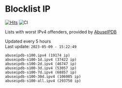 # Blocklist IP

[![Hits](https://hits.seeyoufarm.com/api/count/incr/badge.svg?url=https%3A%2F%2Fgithub.com%2Fborestad%2Fblocklist-ip%2F&count_bg=%2379C83D&title_bg=%23555555&icon=&icon_color=%23E7E7E7&title=hits&edge_flat=false)](https://hits.seeyoufarm.com)  ![CI](https://img.shields.io/github/workflow/status/borestad/blocklist-ip/CI?style=flat-square)

Lists with worst IPv4 offenders, provided by [AbuseIPDB](https://www.abuseipdb.com/)

<!-- FOOTER-PLACEHOLDER -->
Updated every 5 hours<br>
Last update: `2023-05-09 - 15:22:49`
```
abuseipdb-s100.ipv4 (19174 ip)
abuseipdb-s100-1d.ipv4 (37422 ip)
abuseipdb-s100-2d.ipv4 (46747 ip)
abuseipdb-s100-3d.ipv4 (53057 ip)
abuseipdb-s100-7d.ipv4 (68857 ip)
abuseipdb-s100-30d.ipv4 (106005 ip)
abuseipdb-s100-all.ipv4 (293750 ip)
```
